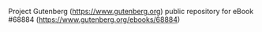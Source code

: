 Project Gutenberg (https://www.gutenberg.org) public repository for
eBook #68884 (https://www.gutenberg.org/ebooks/68884)
